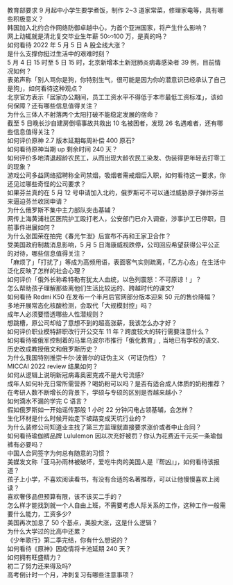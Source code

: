 教育部要求 9 月起中小学生要学煮饭，制作 2~3 道家常菜，修理家电等，具有哪些积极意义？  
韩国加入北约合作网络防御卓越中心，为首个亚洲国家，将产生什么影响？  
网上动辄就是清北复交毕业生年薪 50∽100 万，是真的吗？  
如何看待 2022 年 5 月 5 日 A 股全线大涨？  
是什么支撑你挺过生活中的艰难时刻？  
5 月 4 日 15 时至 5 日 15 时，北京新增本土新冠肺炎病毒感染者 39 例，目前情况如何？  
表弟声称「别人骂你是狗，你特别生气，很可能是因为你的潜意识已经承认了自己是狗」，如何看待这种观点？  
北京官方表示「居家办公期间，员工工资水平不得低于本市最低工资标准」，该如何保障？还有哪些信息值得关注？  
为什么三体人不射落两个太阳打破不能稳定发展的宿命？  
截至 5 日晚长沙自建房倒塌事故共救出 10 名被困者，发现 26 名遇难者，还有哪些信息值得关注？  
如何评价原神 2.7 版本延期每周补偿 400 原石?  
如何看待原神当期 up 剩余时间 240 天？  
如何评价多地清退超龄农民工，从而出现大龄农民工染发、伪装得更年轻去打零工的现象？  
游戏公司多益网络招聘称全司禁烟，吸烟者需戒烟后入职，如何看待这一要求，你还见过哪些奇怪的公司要求？  
如果芬兰真的在 5 月 12 号申请加入北约，俄罗斯可不可以通过威胁原子弹炸芬兰来逼迫芬兰收回申请？  
为什么俄罗斯不集中主力部队突击基辅？  
网传上海黄浦社区医院护工殴打老人，公安部门已介入调查，涉事护工已停职，目前事件进展如何？  
为什么张国荣在拍完《春光乍泄》后宣布不再和王家卫合作？  
受美国政府制裁消息影响，5 月 5 日海康威视跌停，公司回应希望获得公平公正的对待，哪些信息值得关注？  
「麻烦了」「打扰了」等成为高频用语，表面客气实则疏离，「乙方心态」在生活中泛化反映了怎样的社会心理？  
如何评价「俄外长称希特勒有犹太人血统，以色列震怒：不可原谅！」？  
怎么帮助孩子理解那些离他们生活比较远的、跨越时代的课文?  
如何看待 Redmi K50 在发布一个半月后官网部分版本迎来 50 元的售价降幅？  
多地开展常态化核酸检测，会取代「大规模封控」吗？  
成年人必须要悟透哪些人性潜规则？  
想跳槽，原公司却给了意想不到的超高涨薪，我该怎么办才好？  
如何评价职业模特辞职改行开公交车 11 年？跨度较大的转行需要注意什么？  
如何看待被俄军控制着的马里乌波尔市推行「俄化教育」, 当地已有学校的语文、历史改成教授俄文和俄罗斯历史？  
为什么我国特别推崇卡尔·波普尔的证伪主义（可证伪性）？  
MICCAI 2022 review 结果如何？  
如何从逻辑上说明新冠病毒奥密克戎不是大号流感?  
成年人如何补充日常所需营养？喝奶粉可以吗？是否有适合成人体质的奶粉推荐？  
在考研人数不断增长的背景下，学硕与专硕的区别是否越来越小？  
如何滴水不漏的学完 C 语言？  
假如俄罗斯如一开始谣传那般 1 小时 22 分钟闪电占领基辅，会怎样？  
生化环材是什么时候开始走下坡路变成天坑行业的？  
为什么装修公司知道业主找了第三方监理就直接要求涨价或者中止合同？  
如何看待瑜伽裤品牌 Lululemon 因以次充好被罚？你认为花费近千元买一条瑜伽裤有必要吗？  
中国人合同签字为何总有随意的习惯？  
美媒发文称「亚马孙雨林被破坏，爱吃牛肉的美国人是『帮凶』」，如何看待该报道？  
孩子上小学，不喜欢阅读看书，有没有合适的名著推荐，可以让他慢慢喜欢上阅读？  
喜欢奢侈品但预算有限，该不该买二手的？  
怎么样才能找到就一个人自由上班，不需要考虑人际关系的工作，这种工作一般需要什么能力，工资多少?  
美国再次加息了 50 个基点，美股大涨，这是什么逻辑？  
为什么大学过的比高中还累？  
《少年歌行》第二季完结，你有什么想说的？  
如何看待《原神》因疫情将卡池延期 240 天？  
如何拥有旺盛精力？  
初二了努力还来得及吗?  
高考倒计时一个月，冲刺复习有哪些注意事项？  
